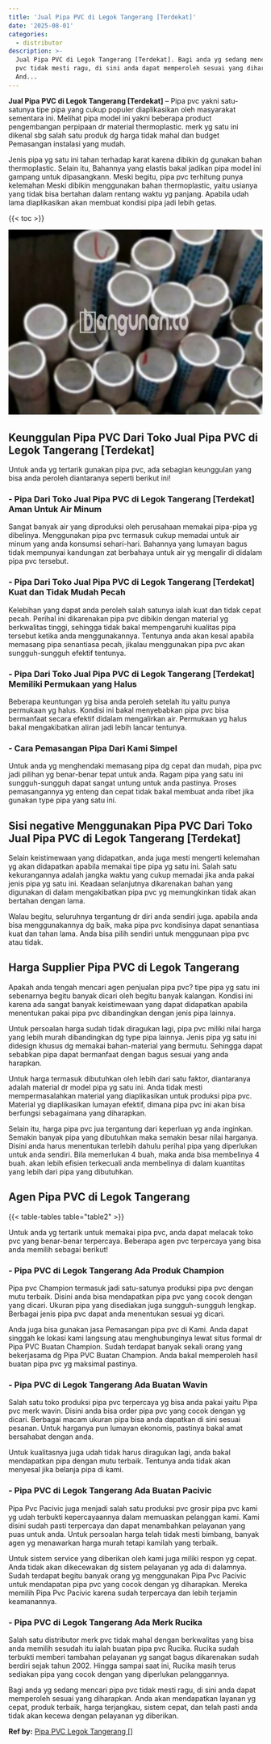 ```yaml
---
title: 'Jual Pipa PVC di Legok Tangerang [Terdekat]'
date: '2025-08-01'
categories:
  - distributor
description: >-
  Jual Pipa PVC di Legok Tangerang [Terdekat]. Bagi anda yg sedang mencari pipa
  pvc tidak mesti ragu, di sini anda dapat memperoleh sesuai yang diharapkan.
  And...
---
```


**Jual Pipa PVC di Legok Tangerang \[Terdekat\]** – Pipa pvc yakni satu-satunya tipe pipa yang cukup populer diaplikasikan oleh masyarakat sementara ini. Melihat pipa model ini yakni beberapa product pengembangan perpipaan dr material thermoplastic. merk yg satu ini dikenal sbg salah satu produk dg harga tidak mahal dan budget Pemasangan instalasi yang mudah.

Jenis pipa yg satu ini tahan terhadap karat karena dibikin dg gunakan bahan thermoplastic. Selain itu, Bahannya yang elastis bakal jadikan pipa model ini gampang untuk dipasangkann. Meski begitu, pipa pvc terhitung punya kelemahan Meski dibikin menggunakan bahan thermoplastic, yaitu usianya yang tidak bisa bertahan dalam rentang waktu yg panjang. Apabila udah lama diaplikasikan akan membuat kondisi pipa jadi lebih getas.

{{< toc >}}

![Jual Pipa PVC di Legok Tangerang [Terdekat]](/images/jaul-pipa-pvc-36.png)

## Keunggulan Pipa PVC Dari Toko Jual Pipa PVC di Legok Tangerang \[Terdekat\]

Untuk anda yg tertarik gunakan pipa pvc, ada sebagian keunggulan yang bisa anda peroleh diantaranya seperti berikut ini!

### \- Pipa Dari Toko Jual Pipa PVC di Legok Tangerang \[Terdekat\] Aman Untuk Air Minum

Sangat banyak air yang diproduksi oleh perusahaan memakai pipa-pipa yg dibelinya. Menggunakan pipa pvc termasuk cukup memadai untuk air minum yang anda konsumsi sehari-hari. Bahannya yang lumayan bagus tidak mempunyai kandungan zat berbahaya untuk air yg mengalir di didalam pipa pvc tersebut.

### \- Pipa Dari Toko Jual Pipa PVC di Legok Tangerang \[Terdekat\] Kuat dan Tidak Mudah Pecah

Kelebihan yang dapat anda peroleh salah satunya ialah kuat dan tidak cepat pecah. Perihal ini dikarenakan pipa pvc dibikin dengan material yg berkwalitas tinggi, sehingga tidak bakal mempengaruhi kualitas pipa tersebut ketika anda menggunakannya. Tentunya anda akan kesal apabila memasang pipa senantiasa pecah, jikalau menggunakan pipa pvc akan sungguh-sungguh efektif tentunya.

### \- Pipa Dari Toko Jual Pipa PVC di Legok Tangerang \[Terdekat\] Memiliki Permukaan yang Halus

Beberapa keuntungan yg bisa anda peroleh setelah itu yaitu punya permukaan yg halus. Kondisi ini bakal menyebabkan pipa pvc bisa bermanfaat secara efektif didalam mengalirkan air. Permukaan yg halus bakal mengakibatkan aliran jadi lebih lancar tentunya.

### \- Cara Pemasangan Pipa Dari Kami Simpel

Untuk anda yg menghendaki memasang pipa dg cepat dan mudah, pipa pvc jadi pilihan yg benar-benar tepat untuk anda. Ragam pipa yang satu ini sungguh-sungguh dapat sangat untung untuk anda pastinya. Proses pemasangannya yg enteng dan cepat tidak bakal membuat anda ribet jika gunakan type pipa yang satu ini.

## Sisi negative Menggunakan Pipa PVC Dari Toko Jual Pipa PVC di Legok Tangerang \[Terdekat\]

Selain keistimewaan yang didapatkan, anda juga mesti mengerti kelemahan yg akan didapatkan apabila memakai tipe pipa yg satu ini. Salah satu kekurangannya adalah jangka waktu yang cukup memadai jika anda pakai jenis pipa yg satu ini. Keadaan selanjutnya dikarenakan bahan yang digunakan di dalam mengakibatkan pipa pvc yg memungkinkan tidak akan bertahan dengan lama.

Walau begitu, seluruhnya tergantung dr diri anda sendiri juga. apabila anda bisa menggunakannya dg baik, maka pipa pvc kondisinya dapat senantiasa kuat dan tahan lama. Anda bisa pilih sendiri untuk menggunaan pipa pvc atau tidak.

## Harga Supplier Pipa PVC di Legok Tangerang

Apakah anda tengah mencari agen penjualan pipa pvc? tipe pipa yg satu ini sebenarnya begitu banyak dicari oleh begitu banyak kalangan. Kondisi ini karena ada sangat banyak keistimewaan yang dapat didapatkan apabila menentukan pakai pipa pvc dibandingkan dengan jenis pipa lainnya.

Untuk persoalan harga sudah tidak diragukan lagi, pipa pvc miliki nilai harga yang lebih murah dibandingkan dg type pipa lainnya. Jenis pipa yg satu ini didesign khusus dg memakai bahan-material yang bermutu. Sehingga dapat sebabkan pipa dapat bermanfaat dengan bagus sesuai yang anda harapkan.

Untuk harga termasuk dibutuhkan oleh lebih dari satu faktor, diantaranya adalah material dr model pipa yg satu ini. Anda tidak mesti mempermasalahkan material yang diaplikasikan untuk produksi pipa pvc. Material yg diaplikasikan lumayan efektif, dimana pipa pvc ini akan bisa berfungsi sebagaimana yang diharapkan.

Selain itu, harga pipa pvc jua tergantung dari keperluan yg anda inginkan. Semakin banyak pipa yang dibutuhkan maka semakin besar nilai harganya. Disini anda harus menentukan terlebih dahulu perihal pipa yang diperlukan untuk anda sendiri. Bila memerlukan 4 buah, maka anda bisa membelinya 4 buah. akan lebih efisien terkecuali anda membelinya di dalam kuantitas yang lebih dari pipa yang dibutuhkan.

## Agen Pipa PVC di Legok Tangerang

{{< table-tables table="table2" >}}

Untuk anda yg tertarik untuk memakai pipa pvc, anda dapat melacak toko pvc yang benar-benar terpercaya. Beberapa agen pvc terpercaya yang bisa anda memilih sebagai berikut!

### \- Pipa PVC di Legok Tangerang Ada Produk Champion

Pipa pvc Champion termasuk jadi satu-satunya produksi pipa pvc dengan mutu terbaik. Disini anda bisa mendapatkan pipa pvc yang cocok dengan yang dicari. Ukuran pipa yang disediakan juga sungguh-sungguh lengkap. Berbagai jenis pipa pvc dapat anda menentukan sesuai yg dicari.

Anda juga bisa gunakan jasa Pemasangan pipa pvc di Kami. Anda dapat singgah ke lokasi kami langsung atau menghubunginya lewat situs formal dr Pipa PVC Buatan Champion. Sudah terdapat banyak sekali orang yang bekerjasama dg Pipa PVC Buatan Champion. Anda bakal memperoleh hasil buatan pipa pvc yg maksimal pastinya.

### \- Pipa PVC di Legok Tangerang Ada Buatan Wavin

Salah satu toko produksi pipa pvc terpercaya yg bisa anda pakai yaitu Pipa pvc merk wavin. Disini anda bisa order pipa pvc yang cocok dengan yg dicari. Berbagai macam ukuran pipa bisa anda dapatkan di sini sesuai pesanan. Untuk harganya pun lumayan ekonomis, pastinya bakal amat bersahabat dengan anda.

Untuk kualitasnya juga udah tidak harus diragukan lagi, anda bakal mendapatkan pipa dengan mutu terbaik. Tentunya anda tidak akan menyesal jika belanja pipa di kami.

### \- Pipa PVC di Legok Tangerang Ada Buatan Pacivic

Pipa Pvc Pacivic juga menjadi salah satu produksi pvc grosir pipa pvc kami yg udah terbukti kepercayaannya dalam memuaskan pelanggan kami. Kami disini sudah pasti terpercaya dan dapat menambahkan pelayanan yang puas untuk anda. Untuk persoalan harga telah tidak mesti bimbang, banyak agen yg menawarkan harga murah tetapi kamilah yang terbaik.

Untuk sistem service yang diberikan oleh kami juga miliki respon yg cepat. Anda tidak akan dikecewakan dg sistem pelayanan yg ada di dalamnya. Sudah terdapat begitu banyak orang yg menggunakan Pipa Pvc Pacivic untuk mendapatan pipa pvc yang cocok dengan yg diharapkan. Mereka memilih Pipa Pvc Pacivic karena sudah terpercaya dan lebih terjamin keamanannya.

### \- Pipa PVC di Legok Tangerang Ada Merk Rucika

Salah satu distributor merk pvc tidak mahal dengan berkwalitas yang bisa anda memilih sesudah itu ialah buatan pipa pvc Rucika. Rucika sudah terbukti memberi tambahan pelayanan yg sangat bagus dikarenakan sudah berdiri sejak tahun 2002. Hingga sampai saat ini, Rucika masih terus sediakan pipa yang cocok dengan yang diperlukan pelanggannya.

Bagi anda yg sedang mencari pipa pvc tidak mesti ragu, di sini anda dapat memperoleh sesuai yang diharapkan. Anda akan mendapatkan layanan yg cepat, produk terbaik, harga terjangkau, sistem cepat, dan telah pasti anda tidak akan kecewa dengan pelayanan yg diberikan.

**Ref by:** [Pipa PVC Legok Tangerang []](https://id.wikipedia.org/wiki/Pipa)

